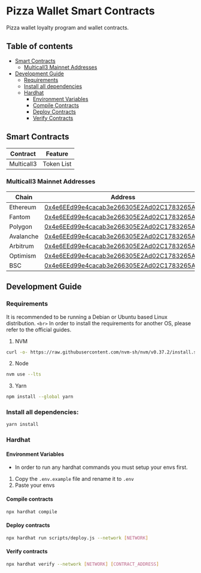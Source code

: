 # Pizza Wallet Smart Contracts

Pizza wallet loyalty program and wallet contracts. 

## Table of contents

- [Smart Contracts](#smart-contracts)
  - [Multicall3 Mainnet Addresses](#multicall3-mainnet-addresses)
- [Development Guide](#development-guide)
  - [Requirements](#requirements)
  - [Install all dependencies](#install-all-dependencies)
  - [Hardhat](#hardhat)
    - [Environment Variables](#environment-variables)
    - [Compile Contracts](#compile-contracts)
    - [Deploy Contracts](#deploy-contracts)
    - [Verify Contracts](#verify-contracts)

## Smart Contracts

| Contract   | Feature    |
| ---------- | ---------- |
| Multicall3 | Token List |

### Multicall3 Mainnet Addresses

| Chain     | Address                                                                                                                       |
| --------- | ----------------------------------------------------------------------------------------------------------------------------- |
| Ethereum  | [0x4e6EEd99e4cacab3e266305E2Ad02C1783265AfB](https://etherscan.io/address/0x4e6EEd99e4cacab3e266305E2Ad02C1783265AfB)            |
| Fantom    | [0x4e6EEd99e4cacab3e266305E2Ad02C1783265AfB]()                                                                                   |
| Polygon   | [0x4e6EEd99e4cacab3e266305E2Ad02C1783265AfB](https://polygonscan.com/address/0x4e6EEd99e4cacab3e266305E2Ad02C1783265AfB)         |
| Avalanche | [0x4e6EEd99e4cacab3e266305E2Ad02C1783265AfB](https://snowtrace.io/address/0x4e6eed99e4cacab3e266305e2ad02c1783265afb)            |
| Arbitrum  | [0x4e6EEd99e4cacab3e266305E2Ad02C1783265AfB](https://arbiscan.io/address/0x4e6eed99e4cacab3e266305e2ad02c1783265afb)             |
| Optimism  | [0x4e6EEd99e4cacab3e266305E2Ad02C1783265AfB](https://optimistic.etherscan.io/address/0x4e6EEd99e4cacab3e266305E2Ad02C1783265AfB) |
| BSC       | [0x4e6EEd99e4cacab3e266305E2Ad02C1783265AfB](https://bscscan.com/address/0x4e6EEd99e4cacab3e266305E2Ad02C1783265AfB)             |

## Development Guide

### Requirements

It is recommended to be running a Debian or Ubuntu based Linux distribution. `<br>`
In order to install the requirements for another OS, please refer to the official guides.

1. NVM

```sh
curl -o- https://raw.githubusercontent.com/nvm-sh/nvm/v0.37.2/install.sh | bash && source ~/.nvm/nvm.sh
```

2. Node

```sh
nvm use --lts
```

3. Yarn

```sh
npm install --global yarn
```

### Install all dependencies:

```sh
yarn install
```

### Hardhat

#### Environment Variables

- In order to run any hardhat commands you must setup your envs first.

1. Copy the ``.env.example`` file and rename it to ``.env``
2. Paste your envs

#### Compile contracts

```sh
npx hardhat compile
```

#### Deploy contracts

```sh
npx hardhat run scripts/deploy.js --network [NETWORK]
```

#### Verify contracts

```sh
npx hardhat verify --network [NETWORK] [CONTRACT_ADDRESS]
```
